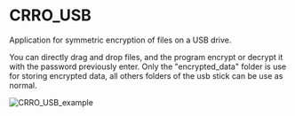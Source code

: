# CRRO_USB
Application for symmetric encryption of files on a USB drive.

You can directly drag and drop files, and the program encrypt or decrypt it with the password previously enter.
Only the "encrypted_data" folder is use for storing encrypted data, all others folders of the usb stick can be use as normal.


![CRRO_USB_example](https://github.com/user-attachments/assets/1c185dd2-7632-4909-b355-68e85d489a89)

